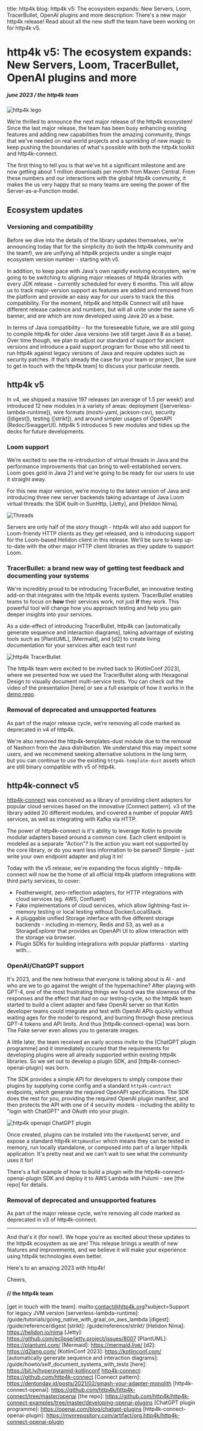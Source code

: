title: http4k blog: http4k v5: The ecosystem expands: New Servers, Loom, TracerBullet, OpenAI plugins and more
description:  There's a new major http4k release! Read about all the new stuff the team have been working on for http4k v5.

# http4k v5: The ecosystem expands: New Servers, Loom, TracerBullet, OpenAI plugins and more

##### june 2023 / the http4k team

<img src="./lego.png" alt="http4k lego"/>

We’re thrilled to announce the next major release of the http4k ecosystem! Since the last major release, the team has been busy enhancing existing features and adding new capabilities from the amazing community, things that we've needed on real world projects and a sprinkling of
new magic to keep pushing the boundaries of what's possible with both the http4k toolkit and http4k-connect.

The first thing to tell you is that we've hit a significant milestone and are now getting about 1 million downloads per month from Maven Central. From these numbers and our interactions with the global http4k community, it makes the us very happy that so many teams are seeing the power of the Server-as-a-Function model.

## Ecosystem updates

### Versioning and compatibility

Before we dive into the details of the library updates themselves, we're announcing today that for the simplicity (to both the http4k community and the team!), we are unifying all http4k projects under a single major ecosystem version number - starting with v5.

In addition, to keep pace with Java's own rapidly evolving ecosystem, we're going to be switching to aligning major releases of http4k libraries with every JDK release - currently scheduled for every 6 months. This will allow us to track major-version support as features are added and removed from the platform and provide an easy way for our users to track the this compatibility. For the moment, http4k and http4k Connect will still have different release cadence and numbers, but will all unite under the same v5 banner, and are which are now developed using Java 20 as a base.

In terms of Java compatibility - for the foreseeable future, we are still going to compile http4k for older Java versions (we still target Java 8 as a base). Over time though, we plan to adjust our standard of support for ancient versions and introduce a paid support program for those who still need to run http4k against legacy versions of Java and require updates such as security patches. If that’s already the case for your team or project, [be sure to get in touch with the http4k team] to discuss your particular needs.

## http4k v5

In v4, we shipped a massive 197 releases (an average of 1.5 per week!) and introduced 12 new modules in a variety of areas: deployment ([serverless-lambda-runtime]), wire formats (moshi-yaml, jackson-csv), security ([digest]), testing ([strikt]), and around simpler usages of OpenAPI (Redoc/SwaggerUI). http4k 5 introduces 5 new modules and tidies up the decks for future developments.

### Loom support

We’re excited to see the re-introduction of virtual threads in Java and the performance improvements that can bring to well-established servers. Loom goes gold in Java 21 and we're going to be ready for our users to use it straight away.

For this new major version, we’re moving to the latest version of Java and introducing three new server backends taking advantage of Java Loom virtual threads: the SDK built-in SunHttp, [Jetty], and [Helidon Nima].

<img src="./threads.png" alt="Threads"/>

Servers are only half of the story though - http4k will also add support for Loom-friendy HTTP clients as they get released, and is introducing support for the Loom-based Helidon client in this release. We'll be sure to keep up-to-date with the other major HTTP client libraries as they update to support Loom.

### TracerBullet: a brand new way of getting test feedback and documenting your systems

We're incredibly proud to be introducing TracerBullet, an innovative testing add-on that integrates with the http4k events system. TracerBullet enables teams to focus on **how** their services work, not just **if** they work. This powerful tool will change how you approach testing and help you gain deeper insights into your services.

As a side-effect of introducing TracerBullet, http4k can [automatically generate sequence and interaction diagrams], taking advantage of existing tools such as [PlantUML], [Mermaid], and [d2] to create living documentation for your services after each test run!

<img src="./tracerbullet.png" alt="http4k TracerBullet"/>

The http4k team were excited to be invited back to [KotlinConf 2023], where we presented how we used the TracerBullet along with Hexagonal Design to visually document multi-service tests. You can check out the video of the presentation [here] or see a full example of how it works in the [demo repo](https://github.com/http4k/exploring-the-testing-hyperpyramid).

### Removal of deprecated and unsupported features

As part of the major release cycle, we’re removing all code marked as deprecated in v4 of http4k.

We're also removed the http4k-templates-dust module due to the removal of Nashorn from the Java distribution. We understand this may impact some users, and we recommend seeking alternative solutions in the long term, but you can continue to use the existing `http4k-template-dust` assets which are still binary compatible  with v5 of http4k.

## http4k-connect v5

[http4k-connect] was conceived as a library of providing client adapters for popular cloud services based on the innovative [Connect pattern]. v3 of the library added 20 different modules, and covered a number of popular AWS services, as well as integrating with Kafka via HTTP.

The power of http4k-connect is it's ability to leverage Kotlin to provide modular adapters based around a common core. Each client endpoint is modeled as a separate "Action"? Is the action you want not supported by the core library, or do you want less information to be parsed?  Simple - just write your own endpoint adapter and plug it in!

Today with the v5 release, we're expanding the focus slightly - http4k-connect will now be the home of all official http4k platform integrations with third party services, to cover:

- Featherweight, zero-reflection adapters, for HTTP integrations with cloud services (eg. AWS, Confluent)
- Fake implementations of cloud services, which allow lightning-fast in-memory testing or local testing without Docker/LocalStack.
- A pluggable unified Storage interface with five different storage backends - including in-memory, Redis and S3, as well as a StorageExplorer that provides an OpenAPI UI to allow interaction with the storage via browser.
- Plugin SDKs for building integrations with popular platforms - starting with...

### OpenAI/ChatGPT support

It's 2023, and the new hotness that everyone is talking about is AI - and who are we to go against the weight of the hypemachine? After playing with GPT-4, one of the most frustrating things we found was the slowness of the responses and the effect that had on our testing-cycle, so the http4k team started to build a client adapter and fake OpenAI server so that Kotlin developer teams could integrate and test with OpenAI APIs quickly without waiting ages for the model to respond, and burning through those precious GPT-4 tokens and API limits. And thus [http4k-connect-openai] was born. The Fake server even allows you to generate images.

A little later, the team received an early access invite to the [ChatGPT plugin programme] and it immediately occured that the requirements for developing plugins were all already supported within existing http4k libraries. So we set out to develop a plugin SDK, and [http4k-connect-openai-plugin] was born.

The SDK provides a simple API for developers to simply compose their plugins by supplying come config and a standard `http4k-contract` endpoints, which generate the required OpenAPI specifications. The SDK does the rest for you, providing the required OpenAI plugin manifest, and then protects the API with one of 4 security models - including the ability to "login with ChatGPT" and OAuth into your plugin.

<img src="./chatgpt.png" alt="http4k openapi ChatGPT plugin"/>

Once created, plugins can be installed into the `FakeOpenAI` server, and expose a standard http4k `HttpHandler` which means they can be tested in memory, run locally standalone, or composed into part of a larger http4k application. It's pretty neat and we can't wait to see what the community uses it for!

There's a full example of how to build a plugin with the http4k-connect-openai-plugin SDK and deploy it to AWS Lambda with Pulumi - see [the repo] for details.

### Removal of deprecated and unsupported features

As part of the major release cycle, we’re removing all code marked as deprecated in v3 of http4k-connect.

<hr>

And that's it (for now!). We hope you're as excited about these updates to the http4k ecosystem as we are! This release brings a wealth of new features and improvements, and we believe it will make your experience using http4k technologies even better.

Here's to an amazing 2023 with http4k!

Cheers,

#### // the http4k team

[http4k]: https://http4k.org
[http4k-connect]: https://github.com/http4k/http4k-connect
[get in touch with the team]: mailto:contact@http4k.org?subject=Support for legacy JVM version
[serverless-lambda-runtime]: /guide/tutorials/going_native_with_graal_on_aws_lambda
[digest]: /guide/reference/digest
[strikt]: /guide/reference/strikt/
[Helidon Nima]: https://helidon.io/nima
[Jetty]: https://github.com/eclipse/jetty.project/issues/8007
[PlantUML]: https://plantuml.com/
[Mermaid]: https://mermaid.live/
[d2]: https://d2lang.com/
[KotlinConf 2023]: https://kotlinconf.com/
[automatically generate sequence and interaction diagrams]: /guide/howto/self_document_systems_with_tests
[here]: https://bit.ly/hyperpyramid-kotlinconf
[http4k-connect]: https://github.com/http4k-connect
[Connect pattern]: https://dentondav.id/posts/2021/02/smash-your-adapter-monolith
[http4k-connect-openai]: https://github.com/http4k/http4k-connect/tree/master/openai
[the repo]: https://github.com/http4k/http4k-connect-examples/tree/master/developing-openai-plugins
[ChatGPT plugin programme]: https://openai.com/blog/chatgpt-plugins
[http4k-connect-openai-plugin]: https://mvnrepository.com/artifact/org.http4k/http4k-connect-openai-plugin
